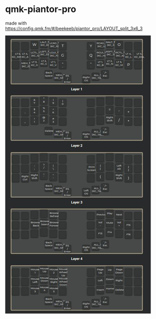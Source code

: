 # qmk-piantor-pro

made with https://config.qmk.fm/#/beekeeb/piantor_pro/LAYOUT_split_3x6_3

![my map](src/section.jpg)

